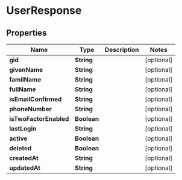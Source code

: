 # UserResponse

## Properties
Name | Type | Description | Notes
------------ | ------------- | ------------- | -------------
**gid** | **String** |  |  [optional]
**givenName** | **String** |  |  [optional]
**familName** | **String** |  |  [optional]
**fullName** | **String** |  |  [optional]
**isEmailConfirmed** | **String** |  |  [optional]
**phoneNumber** | **String** |  |  [optional]
**isTwoFactorEnabled** | **Boolean** |  |  [optional]
**lastLogin** | **String** |  |  [optional]
**active** | **Boolean** |  |  [optional]
**deleted** | **Boolean** |  |  [optional]
**createdAt** | **String** |  |  [optional]
**updatedAt** | **String** |  |  [optional]

